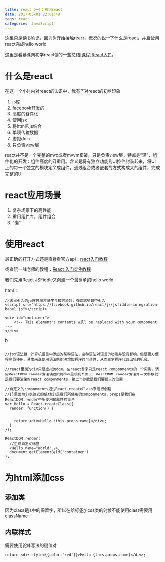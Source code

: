 ```yaml
---
title: react（一）：初识react
date: 2017-03-01 22:01:40
tags: react
categories: JavaScript
---
```

这里只是读书笔记，因为刚开始接触react，概况的说一下什么是react，并且使用react完成hello world

<!--more-->


这里是看慕课网初学react做的一些总结[[课程]React入门](http://www.imooc.com/video/9819)，

什么是react
========


在这一个小时内对react的认识中，我有了对react的初步印象

 1. js库
 2. facebook开发的
 3. 高度的组件化
 4. 使用jsx
 5. 将html和js结合
 6. 单项传输数据
 7. 虚拟dom
 8. 只负责view层

react并不是一个完整的mvc或者mvvm框架，只是负责view层，特点是“轻”，组件化的开发：组件高度的可重用。含义是将有独立功能的UI控件封装起来，将UI上的每一个独立的模块定义成组件，通过组合或者嵌套的方式构成大的组件，完成完整的UI

react应用场景
========

 1. 复杂场景下的高性能
 2. 重用组件库，组件组合
 3. “懒”

使用react
=======
最正确的打开方式还是直接看官方api：[react入门教程](http://reactjs.cn/react/docs/getting-started-zh-CN.html)

或者阮一峰老师的教程：[React 入门实例教程](http://www.ruanyifeng.com/blog/2015/03/react.html)

我们先用React JSFiddle来创建一个最简单的hello world

html：

```
//这里引入的js库只是方便学习和实验的，在正式项目不引入
<script src="https://facebook.github.io/react/js/jsfiddle-integration-babel.js"></script>

<div id="container">
    <!-- This element's contents will be replaced with your component. -->
</div>
```

js:

```

//jsx语法糖，计算机语言中添加的某种语法，这种语法对语言的功能并没有影响，但是更方便程序员使用。通常来说使用语法糖能够增加程序的可读性，从而减少程序代码出错的机会。

//react里面的div只是虚拟的dom，在react看来只是react componments的一个实例，调用ReactDOM.render方法使虚拟的dom呈现到页面上，ReactDOM.render方法第一次参数就是我们要渲染的react componments，第二个参数是我们要插入的位置

//自定义的componments通过React.createClass来进行创建
//{}里面为js表达式的值this是我们所使用的componments，props是我们在ReactDOM.render中所使用的属性的集合
var Hello = React.createClass({
  render: function() {
  
    
    return <div>Hello {this.props.name}</div>;
  }
});

ReactDOM.render(
  //生成自定义标签
  <Hello name="World" />,
  document.getElementById('container')
);
```

为html添加css
=========
添加类
-----
因为class是js中的保留字，所以在给标签加css类的时候不能使用class需要用className

内联样式
-----
需要使用驼峰写法的键值对
```
return <div style={{color:'red'}}>Hello {this.props.name}</div>;
```

